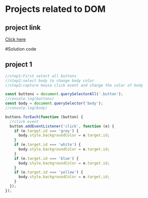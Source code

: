 # Projects related to DOM
## project link
[Click here](https://stackblitz.com/edit/dom-project-chaiaurcode?file=index.html)

#Solution code

## project 1
```javascript
//step1:First select all buttons
//step2:select body to change body color
//step3:capture mouse click event and change the color of body

const buttons = document.querySelectorAll('.button');
//console.log(buttons)
const body = document.querySelector('body');
//console.log(body)

buttons.forEach(function (button) {
  //click event
  button.addEventListener('click', function (e) {
    if (e.target.id === 'grey') {
      body.style.backgroundColor = e.target.id;
    }
    if (e.target.id === 'white') {
      body.style.backgroundColor = e.target.id;
    }
    if (e.target.id === 'blue') {
      body.style.backgroundColor = e.target.id;
    }
    if (e.target.id === 'yellow') {
      body.style.backgroundColor = e.target.id;
    }
  });
});

```